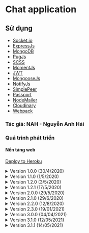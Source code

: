 # Chat application
## Sử dụng
  - [Socket.io](https://socket.io)
  - [ExpressJs](https://expressjs.com)
  - [MongoDB](https://www.mongodb.com/)
  - [PugJs](https://pugjs.org/api/getting-started.html)
  - [SCSS](https://sass-lang.com/)
  - [MomentJs](https://momentjs.com/)
  - [JWT](https://jwt.io/)
  - [MongooseJs](https://mongoosejs.com/)
  - [NotifyJs](https://notifyjs.jpillora.com/)
  - [SimplePeer](https://github.com/feross/simple-peer)
  - [Passport](http://www.passportjs.org/)
  - [NodeMailer](https://nodemailer.com/)
  - [Cloudinary](https://cloudinary.com/)
  - [Webpack](https://webpack.js.org/)
### Tác giả: NAH - Nguyễn Anh Hải

### Quá trình phát triển
#### Nền tảng web
[Deploy to Heroku](https://oh-chatapp.herokuapp.com/)
<details>
  <summary>Version 1.0.0 (30/4/2020)</summary>
  Chức năng thêm:

  - Tham gia vào 1 phòng trong danh sách có sẵn (10 phòng)
  - Chat trong phòng đã tham gia
  - Có bot thông báo tình trạng tham gia của các thành viên
  - Hiển thị thông tin phòng (tên phòng, danh sách thành viên)
  - Rời khỏi phòng
  - Ẩn/hiện thời gian tin nhắn
</details>
<details>
  <summary>Version 1.1.0 (1/5/2020)</summary>
  Chức năng thêm:

  - Tạo phòng
  - Tham gia vào phòng với id phòng và password phòng
</details>
<details>
  <summary>Version 1.2.0 (3/5/2020)</summary>
  Chức năng thêm:

  - Quản lý phòng của chủ phòng
    - Mở phòng
    - Khóa phòng
    - Đặt trạng thái phòng chờ
    - Cho phép/Không cho phép thành viên trong phòng chờ vào phòng
    - Tắt chat
    - Đá thành viên ra khỏi phòng
    - Buộc rời phòng cho toàn thành viên trong phòng
</details>
<details>
  <summary>Version 1.2.1 (17/5/2020)</summary>
  Chức năng thêm:

  - Sử dụng MongoDB
</details>
<details>
  <summary>Version 2.0.0 (29/5/2020)</summary>
  Chức năng thêm:

  - Video chat
</details>
<details>
  <summary>Version 2.1.0 (29/6/2020)</summary>
  Chức năng thêm:

  - Audio chat
</details>
<details>
  <summary>Version 2.2.0 (12/8/2020)</summary>
  Chức năng thêm:

  - Đăng ký tài khoản, đăng nhập
  - Đăng nhập bằng facebook, google
  - Chat với biểu tượng cảm xúc
</details>
<details>
  <summary>Version 2.3.0 (19/01/2021)</summary>
  Chức năng thêm:

  - Chia sẻ màn hình
  - Sử dụng webpack
</details>
<details>
  <summary>Version 3.0.0 (04/04/2021)</summary>
  Chức năng thêm:

  - Messenger
    - Chat (message, audio, video)
    - Các hoạt động liên quan đến kết bạn
</details>
<details>
  <summary>Version 3.1.0 (12/05/2021)</summary>
  Chức năng thêm:
  
  - Meeting
    - Gửi file
    - Export chat, thành viên
    - Nâng cấp quản lý phòng
    - Quay màn hình
    - Tạo Text
    - Giơ tay
    - Tần số audio chat
  - Messenger
    - Gửi file
    - Trợ lý nhắn tin
    - Quên mật khẩu
    - Chụp ảnh, ghi âm
    - Thông báo
    - Tin nhắn bắt đầu
</details>
<details>
  <summary>Version 3.1.1 (14/05/2021)</summary>
  Chức năng thêm:
  
  - Meeting
    - Chặn giao tiếp từng thành viên
</details>